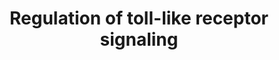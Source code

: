 ---
annotations:
- id: PW:0000814
  parent: signaling pathway
  type: Pathway Ontology
  value: Toll-like receptor signaling pathway
authors:
- Misbah
- MaintBot
- Khanspers
- Thomas
- Maiyu
- Cloris816
- AlexanderPico
- Egonw
- Zari
- DeSl
- Marvin M2
- Eweitz
citedin:
- link: 10.1016/j.compbiomed.2021.104243
  title: Construction and analysis of protein-protein interaction network of non-alcoholic
    fatty liver disease
- link: 10.3389/fimmu.2020.00032
  title: CD11c+ B Cells Are Mainly Memory Cells, Precursors of Antibody Secreting
    Cells in Healthy Donors
- link: 10.1155/2022/3515001
  title: Combination of Enrichment Using Gene Ontology and Transcriptomic Analysis
    Revealed Contribution of Interferon Signaling to Severity of COVID-19 (2022)
- link: 10.3389/fimmu.2021.769011
  title: 'A Practical Strategy for Exploring the Pharmacological Mechanism of Luteolin
    Against COVID-19/Asthma Comorbidity: Findings of System Pharmacology and Bioinformatics
    Analysis (2024)'
communities:
- CPTAC
description: Toll-like receptors (TLRs) are critical pattern recognition receptors
  (PRRs) that recognize pathogen-associated molecular patterns (PAMPs), which are
  conserved and specific molecular "signatures" expressed by pathogens. TLR ligation
  triggers distinct but shared signaling pathways that lead to effector mechanisms
  in innate immune responses. TLR specificity and activation are strictly and finely
  tuned at multiple levels of various signal transduction pathways, resulting in complex
  signaling platforms. Many molecules, ranging from membrane and cytosol to nuclear,
  contribute to TLR ligand discrimination or receptor signaling and play different
  roles in the regulation of TLR responses via different mechanisms, such as cross-regulation,
  protein modification, helper cofactors, and posttranscriptional and epigenetic regulation.
  [https://www.ncbi.nlm.nih.gov/pubmed/23163321]  Proteins on this pathway have targeted
  assays available via the [https://assays.cancer.gov/available_assays?wp_id=WP1449
  CPTAC Assay Portal]
last-edited: 2025-08-08
ndex: cc602194-8b62-11eb-9e72-0ac135e8bacf
organisms:
- Homo sapiens
redirect_from:
- /index.php/Pathway:WP1449
- /instance/WP1449
- /instance/WP1449_r140220
revision: r140220
schema-jsonld:
- '@context': https://schema.org/
  '@id': https://wikipathways.github.io/pathways/WP1449.html
  '@type': Dataset
  creator:
    '@type': Organization
    name: WikiPathways
  description: Toll-like receptors (TLRs) are critical pattern recognition receptors
    (PRRs) that recognize pathogen-associated molecular patterns (PAMPs), which are
    conserved and specific molecular "signatures" expressed by pathogens. TLR ligation
    triggers distinct but shared signaling pathways that lead to effector mechanisms
    in innate immune responses. TLR specificity and activation are strictly and finely
    tuned at multiple levels of various signal transduction pathways, resulting in
    complex signaling platforms. Many molecules, ranging from membrane and cytosol
    to nuclear, contribute to TLR ligand discrimination or receptor signaling and
    play different roles in the regulation of TLR responses via different mechanisms,
    such as cross-regulation, protein modification, helper cofactors, and posttranscriptional
    and epigenetic regulation. [https://www.ncbi.nlm.nih.gov/pubmed/23163321]  Proteins
    on this pathway have targeted assays available via the [https://assays.cancer.gov/available_assays?wp_id=WP1449
    CPTAC Assay Portal]
  keywords:
  - (anti-viral compounds)
  - AKT1
  - AKT2
  - AKT3
  - BTK
  - CASP8
  - CCL3
  - CCL4
  - CCL5
  - CD14
  - CD180
  - CD40
  - CD80
  - CD86
  - CHUK
  - CISH
  - CTNNAL1
  - CUEDC2
  - CXCL10
  - CXCL11
  - CXCL9
  - CYLD
  - FADD
  - FBXW5
  - FOS
  - IFNA1
  - IFNA10
  - IFNA13
  - IFNA14
  - IFNA16
  - IFNA17
  - IFNA2
  - IFNA21
  - IFNA4
  - IFNA5
  - IFNA6
  - IFNA7
  - IFNA8
  - IFNAR1
  - IFNAR2
  - IFNB1
  - IKBKB
  - IKBKE
  - IKBKG
  - IL12A
  - IL12B
  - IL1B
  - IL6
  - IL8
  - IRAK1
  - IRAK2
  - IRAK3
  - IRAK4
  - IRF3
  - IRF5
  - IRF7
  - Imidazoquinolin
  - JUN
  - LBP
  - LY96
  - Lipoarabinomannans(Mycobacteria)
  - MAP2K1
  - MAP2K2
  - MAP2K3
  - MAP2K4
  - MAP2K6
  - MAP2K7
  - MAP3K7
  - MAP3K7IP1
  - MAP3K7IP2
  - MAP3K7IP3
  - MAP3K8
  - MAPK1
  - MAPK10
  - MAPK11
  - MAPK12
  - MAPK13
  - MAPK14
  - MAPK3
  - MAPK8
  - MAPK9
  - MBL2
  - MIR146A
  - MIR155
  - MLST8
  - MYD88
  - MYD88s
  - NEU1
  - NFKB1
  - NFKB2
  - NFKBIA
  - OTUD5
  - PELI1
  - PELI2
  - PELI3
  - PIK3CA
  - PIK3CB
  - PIK3CD
  - PIK3CG
  - PIK3R1
  - PIK3R2
  - PIK3R3
  - PIK3R5
  - PLK1
  - PTPN6
  - Peptidoglycan (G+)
  - RAC1
  - RBCK1
  - RELA
  - RIPK1
  - RNF216
  - RNF31
  - RNF41
  - SARM1
  - SFTPA1
  - SFTPD
  - SIGIRR
  - SMAD6
  - SOCS1
  - SPP1
  - SQSTM1
  - STAT1
  - SYK
  - TBK1
  - TICAM1
  - TICAM2
  - TICAM2 (TAG)
  - TIRAP
  - TLR1
  - TLR2
  - TLR2s
  - TLR3
  - TLR4
  - TLR4s
  - TLR5
  - TLR6
  - TLR7
  - TLR8
  - TLR9
  - TNF
  - TNFAIP3
  - TOLLIP
  - TRAF3
  - TRAF6
  - TRAFD1
  - TREM1
  - Tifa
  - USP7
  - ZMYND11
  - Zymosan (yeast)
  - hsa-let-7e
  - hsa-let-7i (gene)
  - hsa-mir-105-1
  - hsa-mir-98
  license: CC0
  name: Regulation of toll-like receptor signaling
seo: CreativeWork
title: Regulation of toll-like receptor signaling
wpid: WP1449
---